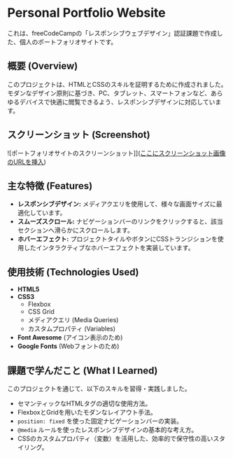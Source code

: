 # Personal Portfolio Website

これは、freeCodeCampの「レスポンシブウェブデザイン」認証課題で作成した、個人のポートフォリオサイトです。

## 概要 (Overview)

このプロジェクトは、HTMLとCSSのスキルを証明するために作成されました。
モダンなデザイン原則に基づき、PC、タブレット、スマートフォンなど、あらゆるデバイスで快適に閲覧できるよう、レスポンシブデザインに対応しています。

## スクリーンショット (Screenshot)

![ポートフォリオサイトのスクリーンショット]]([ここにスクリーンショット画像のURLを挿入](https://github.com/user-attachments/assets/ff2c5b22-313f-4f6c-ac79-1c13f024e02c))

## 主な特徴 (Features)

* **レスポンシブデザイン:** メディアクエリを使用して、様々な画面サイズに最適化しています。
* **スムーズスクロール:** ナビゲーションバーのリンクをクリックすると、該当セクションへ滑らかにスクロールします。
* **ホバーエフェクト:** プロジェクトタイルやボタンにCSSトランジションを使用したインタラクティブなホバーエフェクトを実装しています。

## 使用技術 (Technologies Used)

* **HTML5**
* **CSS3**
    * Flexbox
    * CSS Grid
    * メディアクエリ (Media Queries)
    * カスタムプロパティ (Variables)
* **Font Awesome** (アイコン表示のため)
* **Google Fonts** (Webフォントのため)

## 課題で学んだこと (What I Learned)

このプロジェクトを通じて、以下のスキルを習得・実践しました。

* セマンティックなHTMLタグの適切な使用方法。
* FlexboxとGridを用いたモダンなレイアウト手法。
* `position: fixed` を使った固定ナビゲーションバーの実装。
* `@media` ルールを使ったレスポンシブデザインの基本的な考え方。
* CSSのカスタムプロパティ（変数）を活用した、効率的で保守性の高いスタイリング。
